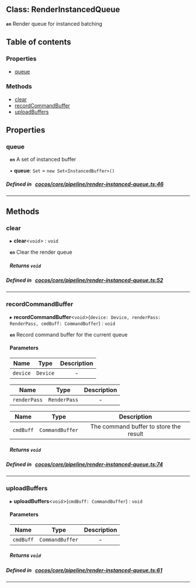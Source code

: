 
## Class: RenderInstancedQueue







**`en`** Render queue for instanced batching


<div class="table-of-content">
<h2>Table of contents</h2>


### Properties

- [ queue](#queue)

### Methods

- [ clear](#clear)
- [ recordCommandBuffer](#recordCommandBuffer)
- [ uploadBuffers](#uploadBuffers)
</div>

## Properties


### queue
<div style="margin-left: 10px;">




**`en`** A set of instanced buffer




•  **queue**:
`Set`  = `new Set<InstancedBuffer>()`
</div>

##### Defined in &nbsp;   [cocos/core/pipeline/render-instanced-queue.ts:46](https://github.com/cocos-creator/engine/blob/c7bf6b8a9/cocos/core/pipeline/render-instanced-queue.ts#L46)&nbsp;


___

<!---->
## Methods

### clear
<div style="margin-left: 10px;">

▸   **clear**<`void`\> : `void`




**`en`** Clear the render queue




<!---->
<!--    #### Returns `void` -->
<!---->


##### Returns `void`




</div>

##### Defined in &nbsp;   [cocos/core/pipeline/render-instanced-queue.ts:52](https://github.com/cocos-creator/engine/blob/c7bf6b8a9/cocos/core/pipeline/render-instanced-queue.ts#L52)&nbsp;
___
### recordCommandBuffer
<div style="margin-left: 10px;">

▸   **recordCommandBuffer**<`void`\>(`device: Device, renderPass: RenderPass, cmdBuff: CommandBuffer`) : `void`




**`en`** Record command buffer for the current queue




<!---->
<!--    #### Returns `void` -->
<!---->

#### Parameters

| Name | Type | Description |
| :------: | :------: | :------: |
| `device` | `Device` | - |

| Name | Type | Description |
| :------: | :------: | :------: |
| `renderPass` | `RenderPass` | - |

| Name | Type | Description |
| :------: | :------: | :------: |
| `cmdBuff` | `CommandBuffer` | The command buffer to store the result  |



##### Returns `void`




</div>

##### Defined in &nbsp;   [cocos/core/pipeline/render-instanced-queue.ts:74](https://github.com/cocos-creator/engine/blob/c7bf6b8a9/cocos/core/pipeline/render-instanced-queue.ts#L74)&nbsp;
___
### uploadBuffers
<div style="margin-left: 10px;">

▸   **uploadBuffers**<`void`\>(`cmdBuff: CommandBuffer`) : `void`




<!---->
<!--    #### Returns `void` -->
<!---->

#### Parameters

| Name | Type | Description |
| :------: | :------: | :------: |
| `cmdBuff` | `CommandBuffer` | - |



##### Returns `void`




</div>

##### Defined in &nbsp;   [cocos/core/pipeline/render-instanced-queue.ts:61](https://github.com/cocos-creator/engine/blob/c7bf6b8a9/cocos/core/pipeline/render-instanced-queue.ts#L61)&nbsp;
___
<!---->



